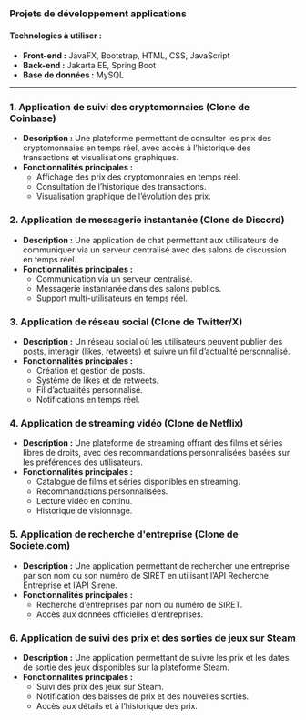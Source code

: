 ### Projets de développement applications

#### **Technologies à utiliser :**

- **Front-end :** JavaFX, Bootstrap, HTML, CSS, JavaScript
- **Back-end :** Jakarta EE, Spring Boot
- **Base de données :** MySQL

---

### 1. **Application de suivi des cryptomonnaies (Clone de Coinbase)**
   - **Description :** Une plateforme permettant de consulter les prix des cryptomonnaies en temps réel, avec accès à l’historique des transactions et visualisations graphiques.
   - **Fonctionnalités principales :**
     - Affichage des prix des cryptomonnaies en temps réel.
     - Consultation de l’historique des transactions.
     - Visualisation graphique de l’évolution des prix.

### 2. **Application de messagerie instantanée (Clone de Discord)**
   - **Description :** Une application de chat permettant aux utilisateurs de communiquer via un serveur centralisé avec des salons de discussion en temps réel.
   - **Fonctionnalités principales :**
     - Communication via un serveur centralisé.
     - Messagerie instantanée dans des salons publics.
     - Support multi-utilisateurs en temps réel.

### 3. **Application de réseau social (Clone de Twitter/X)**
   - **Description :** Un réseau social où les utilisateurs peuvent publier des posts, interagir (likes, retweets) et suivre un fil d’actualité personnalisé.
   - **Fonctionnalités principales :**
     - Création et gestion de posts.
     - Système de likes et de retweets.
     - Fil d’actualités personnalisé.
     - Notifications en temps réel.

### 4. **Application de streaming vidéo (Clone de Netflix)**
   - **Description :** Une plateforme de streaming offrant des films et séries libres de droits, avec des recommandations personnalisées basées sur les préférences des utilisateurs.
   - **Fonctionnalités principales :**
     - Catalogue de films et séries disponibles en streaming.
     - Recommandations personnalisées.
     - Lecture vidéo en continu.
     - Historique de visionnage.

### 5. **Application de recherche d'entreprise (Clone de Societe.com)**
   - **Description :** Une application permettant de rechercher une entreprise par son nom ou son numéro de SIRET en utilisant l’API Recherche Entreprise et l’API Sirene.
   - **Fonctionnalités principales :**
     - Recherche d’entreprises par nom ou numéro de SIRET.
     - Accès aux données officielles d'entreprises.

### 6. **Application de suivi des prix et des sorties de jeux sur Steam**
   - **Description :** Une application permettant de suivre les prix et les dates de sortie des jeux disponibles sur la plateforme Steam.
   - **Fonctionnalités principales :**
     - Suivi des prix des jeux sur Steam.
     - Notification des baisses de prix et des nouvelles sorties.
     - Accès aux détails et à l’historique des prix.

